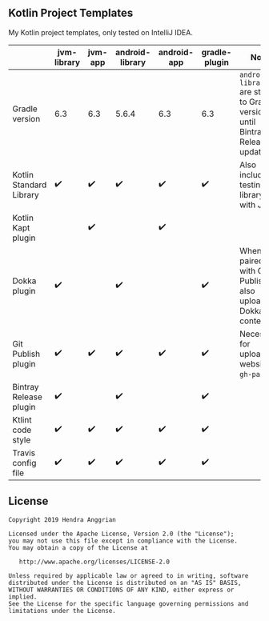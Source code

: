 Kotlin Project Templates
------------------------
My Kotlin project templates, only tested on IntelliJ IDEA.

|  | jvm-library | jvm-app | android-library | android-app | gradle-plugin | Note |
|-------------------------|--------------------|--------------------|--------------------|--------------------|--------------------|-----------------------------------------------------------------------------------|
| Gradle version | 6.3 | 6.3 | 5.6.4 | 6.3 | 6.3 | `android-library` are stuck to Gradle version 5 until Bintray Release is updated. |
| Kotlin Standard Library | :heavy_check_mark: | :heavy_check_mark: | :heavy_check_mark: | :heavy_check_mark: | :heavy_check_mark: | Also includes testing library with JUnit. |
| Kotlin Kapt plugin |  | :heavy_check_mark: |  | :heavy_check_mark: |  |  |
| Dokka plugin | :heavy_check_mark: |  | :heavy_check_mark: |  | :heavy_check_mark: | When paired with Git Publish, also uploads Dokka content. |
| Git Publish plugin | :heavy_check_mark: | :heavy_check_mark: | :heavy_check_mark: | :heavy_check_mark: | :heavy_check_mark: | Necessary for uploading website to `gh-pages`. |
| Bintray Release plugin | :heavy_check_mark: |  | :heavy_check_mark: |  | :heavy_check_mark: |  |
| Ktlint code style | :heavy_check_mark: | :heavy_check_mark: | :heavy_check_mark: | :heavy_check_mark: | :heavy_check_mark: |  |
| Travis config file | :heavy_check_mark: | :heavy_check_mark: | :heavy_check_mark: | :heavy_check_mark: | :heavy_check_mark: |  |

License
-------
    Copyright 2019 Hendra Anggrian

    Licensed under the Apache License, Version 2.0 (the "License");
    you may not use this file except in compliance with the License.
    You may obtain a copy of the License at

       http://www.apache.org/licenses/LICENSE-2.0

    Unless required by applicable law or agreed to in writing, software
    distributed under the License is distributed on an "AS IS" BASIS,
    WITHOUT WARRANTIES OR CONDITIONS OF ANY KIND, either express or implied.
    See the License for the specific language governing permissions and
    limitations under the License.
